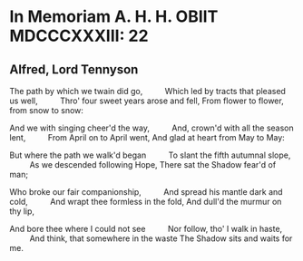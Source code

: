 # In Memoriam A. H. H. OBIIT MDCCCXXXIII: 22
## Alfred, Lord Tennyson
The path by which we twain did go,
         Which led by tracts that pleased us well,
         Thro' four sweet years arose and fell,
From flower to flower, from snow to snow:

And we with singing cheer'd the way,
         And, crown'd with all the season lent,
         From April on to April went,
And glad at heart from May to May:

But where the path we walk'd began
         To slant the fifth autumnal slope,
         As we descended following Hope,
There sat the Shadow fear'd of man;

Who broke our fair companionship,
         And spread his mantle dark and cold,
         And wrapt thee formless in the fold,
And dull'd the murmur on thy lip,

And bore thee where I could not see
         Nor follow, tho' I walk in haste,
         And think, that somewhere in the waste
The Shadow sits and waits for me.